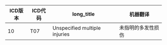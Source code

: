 | **ICD版本** | **ICD代码** | **long\_title**               | **机器翻译**  |
|-----------|-----------|-------------------------------|-----------|
| 10        | T07       | Unspecified multiple injuries | 未指明的多发性损伤 |
